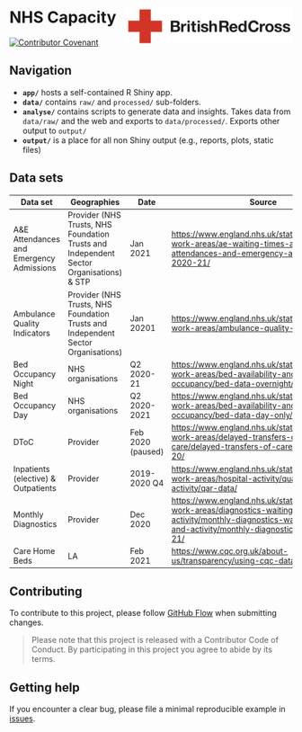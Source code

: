 # NHS Capacity <img src='figures/brc-logo.png' align="right" height ="65"/>

[![Contributor Covenant](https://img.shields.io/badge/Contributor%20Covenant-v2.0%20adopted-ff69b4.svg)](code_of_conduct.md)

## Navigation

- **`app/`** hosts a self-contained R Shiny app.
- **`data/`** contains `raw/` and `processed/` sub-folders.
- **`analyse/`** contains scripts to generate data and insights. Takes data from `data/raw/` and the web and exports to `data/processed/`. Exports other output to `output/`
- **`output/`** is a place for all non Shiny output (e.g., reports, plots, static files)

## Data sets

Data set | Geographies | Date | Source | raw  
--- | --- | --- | --- | ---
A&E Attendances and Emergency Admissions | Provider (NHS Trusts, NHS Foundation Trusts and Independent Sector Organisations) & STP | Jan 2021 | https://www.england.nhs.uk/statistics/statistical-work-areas/ae-waiting-times-and-activity/ae-attendances-and-emergency-admissions-2020-21/ | https://www.england.nhs.uk/statistics/wp-content/uploads/sites/2/2021/02/January-2021-AE-by-provider-O64J2.xls  
Ambulance Quality Indicators | Provider (NHS Trusts, NHS Foundation Trusts and Independent Sector Organisations) | Jan 20201 | https://www.england.nhs.uk/statistics/statistical-work-areas/ambulance-quality-indicators/ | https://www.england.nhs.uk/statistics/wp-content/uploads/sites/2/2021/02/AmbSYS-for-Jan-2021.xlsx  
Bed Occupancy Night | NHS organisations | Q2 2020-21 | https://www.england.nhs.uk/statistics/statistical-work-areas/bed-availability-and-occupancy/bed-data-overnight/ | https://www.england.nhs.uk/statistics/wp-content/uploads/sites/2/2020/11/Beds-Open-Overnight-Web_File-Final-DE5WC.xlsx  
Bed Occupancy Day | NHS organisations | Q2 2020-2021 | https://www.england.nhs.uk/statistics/statistical-work-areas/bed-availability-and-occupancy/bed-data-day-only/ | https://www.england.nhs.uk/statistics/wp-content/uploads/sites/2/2020/11/Beds-Open-Day-Only-Web_File-Final-DE5WC.xlsx  
DToC | Provider | Feb 2020 (paused) | https://www.england.nhs.uk/statistics/statistical-work-areas/delayed-transfers-of-care/delayed-transfers-of-care-data-2019-20/ | https://www.england.nhs.uk/statistics/wp-content/uploads/sites/2/2020/09/Trust-Type-B-February-2020-4W5PA.xls  
Inpatients (elective) & Outpatients | Provider | 2019-2020 Q4 | https://www.england.nhs.uk/statistics/statistical-work-areas/hospital-activity/quarterly-hospital-activity/qar-data/ | https://www.england.nhs.uk/statistics/wp-content/uploads/sites/2/2020/05/QAR-PROV-Web-1920-Q4-aIu8F.xls  
Monthly Diagnostics | Provider | Dec 2020 | https://www.england.nhs.uk/statistics/statistical-work-areas/diagnostics-waiting-times-and-activity/monthly-diagnostics-waiting-times-and-activity/monthly-diagnostics-data-2020-21/ | https://www.england.nhs.uk/statistics/wp-content/uploads/sites/2/2021/02/Monthly-Diagnostics-Web-File-Provider-December-2020_C9B31.xls  
Care Home Beds | LA | Feb 2021 | https://www.cqc.org.uk/about-us/transparency/using-cqc-data#directory | https://www.cqc.org.uk/sites/default/files/HSCA_Active_Locations_1_February_2021.xlsx  

## Contributing
To contribute to this project, please follow [GitHub Flow](https://guides.github.com/introduction/flow/) when submitting changes.

> Please note that this project is released with a Contributor Code of Conduct. By participating in this project you agree to abide by its terms.

## Getting help
If you encounter a clear bug, please file a minimal reproducible example in [issues](https://github.com/britishredcrosssociety/local-lockdown/issues).